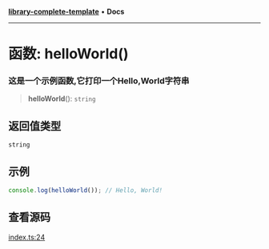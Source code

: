 [**library-complete-template**](../README.md) • **Docs**

***

# 函数: helloWorld()

### 这是一个示例函数,它打印一个Hello,World字符串

> **helloWorld**(): `string`

## 返回值类型

`string`

## 示例

```ts
console.log(helloWorld()); // Hello, World!
```

## 查看源码

[index.ts:24](https://github.com/hacxy/library-complete-template/blob/3850c3e211379b0cf328e0e8267d958e966db0a4/src/index.ts#L24)
